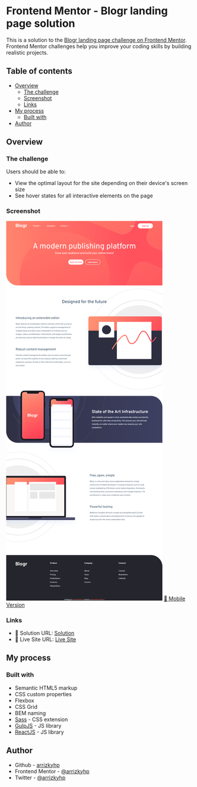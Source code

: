 # Frontend Mentor - Blogr landing page solution

This is a solution to the [Blogr landing page challenge on Frontend Mentor](https://www.frontendmentor.io/challenges/blogr-landing-page-EX2RLAApP). Frontend Mentor challenges help you improve your coding skills by building realistic projects.

## Table of contents

- [Overview](#overview)
  - [The challenge](#the-challenge)
  - [Screenshot](#screenshot)
  - [Links](#links)
- [My process](#my-process)
  - [Built with](#built-with)
- [Author](#author)

## Overview

### The challenge

Users should be able to:

- View the optimal layout for the site depending on their device's screen size
- See hover states for all interactive elements on the page

### Screenshot

![desktop](./desktop.png)
[📱 Mobile Version](./mobile.png)

### Links

- 📌 Solution URL: [Solution](https://arrizkyhp.github.io/fm-blogr-landing-page/)
- 🎪 Live Site URL: [Live Site](https://arrizkyhp.github.io/fm-sunnyside-agency-landing-page/)

## My process

### Built with

- Semantic HTML5 markup
- CSS custom properties
- Flexbox
- CSS Grid
- BEM naming
- [Sass](https://sass-lang.com/) - CSS extension
- [GulpJS](https://gulpjs.com/) - JS library
- [ReactJS](https://reactjs.org/) - JS library


## Author

- Github - [arrizkyhp](https://github.com/arrizkyhp)
- Frontend Mentor - [@arrizkyhp](https://www.frontendmentor.io/profile/arrizkyhp)
- Twitter - [@arrizkyhp](https://twitter.com/arrizkyhp)
